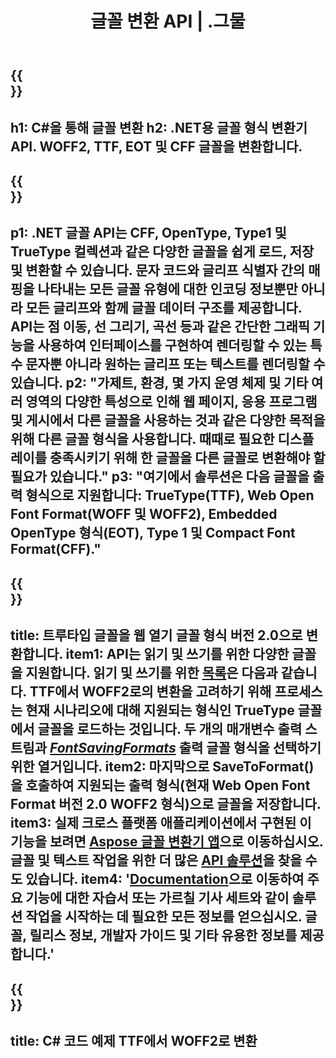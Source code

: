 ﻿---
translation: true
template: /_templates/conversion-net.md
title: 글꼴 변환 API | .그물
url: /net/conversion/
description: 글꼴 변환 기능. .NET 라이브러리를 통해 몇 줄의 C# 코드로 CFF, EOT, WOFF, TTF 및 Type 1과 같은 다양한 글꼴을 변환합니다.
keywords: 글꼴 변환기 .net, 글꼴 변환기 net, C# 글꼴 커버션
family: font
platformtag: net
feature: conversion
---

{{<section banner>}}
---
h1: C#을 통해 글꼴 변환
h2: .NET용 글꼴 형식 변환기 API. WOFF2, TTF, EOT 및 CFF 글꼴을 변환합니다.
---

{{<section overview>}}
---
p1: .NET 글꼴 API는 CFF, OpenType, Type1 및 TrueType 컬렉션과 같은 다양한 글꼴을 쉽게 로드, 저장 및 변환할 수 있습니다. 문자 코드와 글리프 식별자 간의 매핑을 나타내는 모든 글꼴 유형에 대한 인코딩 정보뿐만 아니라 모든 글리프와 함께 글꼴 데이터 구조를 제공합니다. API는 점 이동, 선 그리기, 곡선 등과 같은 간단한 그래픽 기능을 사용하여 인터페이스를 구현하여 렌더링할 수 있는 특수 문자뿐 아니라 원하는 글리프 또는 텍스트를 렌더링할 수 있습니다.
p2: "가제트, 환경, 몇 가지 운영 체제 및 기타 여러 영역의 다양한 특성으로 인해 웹 페이지, 응용 프로그램 및 게시에서 다른 글꼴을 사용하는 것과 같은 다양한 목적을 위해 다른 글꼴 형식을 사용합니다. 때때로 필요한 디스플레이를 충족시키기 위해 한 글꼴을 다른 글꼴로 변환해야 할 필요가 있습니다."
p3: "여기에서 솔루션은 다음 글꼴을 출력 형식으로 지원합니다: TrueType(TTF), Web Open Font Format(WOFF 및 WOFF2), Embedded OpenType 형식(EOT), Type 1 및 Compact Font Format(CFF)."
---

{{<section feature1>}}
---
title: 트루타입 글꼴을 웹 열기 글꼴 형식 버전 2.0으로 변환합니다.
item1: API는 읽기 및 쓰기를 위한 다양한 글꼴을 지원합니다. 읽기 및 쓰기를 위한 [목록](https://docs.aspose.com/font/net/convert/#formats-supported-for-reading-andor-writing)은 다음과 같습니다. TTF에서 WOFF2로의 변환을 고려하기 위해 프로세스는 현재 시나리오에 대해 지원되는 형식인 TrueType 글꼴에서 글꼴을 로드하는 것입니다. 두 개의 매개변수 출력 스트림과 [*FontSavingFormats*](https://reference.aspose.com/font/net/aspose.font/fontsavingformats) 출력 글꼴 형식을 선택하기 위한 열거입니다.
item2: 마지막으로 SaveToFormat()을 호출하여 지원되는 출력 형식(현재 Web Open Font Format 버전 2.0 WOFF2 형식)으로 글꼴을 저장합니다.
item3: 실제 크로스 플랫폼 애플리케이션에서 구현된 이 기능을 보려면 [Aspose 글꼴 변환기 앱](https://products.aspose.app/font/conversion)으로 이동하십시오. 글꼴 및 텍스트 작업을 위한 더 많은 [API 솔루션](https://products.aspose.app/font/applications)을 찾을 수도 있습니다.
item4: '[Documentation](https://docs.aspose.com/font/net/)으로 이동하여 주요 기능에 대한 자습서 또는 가르칠 기사 세트와 같이 솔루션 작업을 시작하는 데 필요한 모든 정보를 얻으십시오. 글꼴, 릴리스 정보, 개발자 가이드 및 기타 유용한 정보를 제공합니다.'
---

{{<section codeexample>}}
---
title: C# 코드 예제 TTF에서 WOFF2로 변환
---
